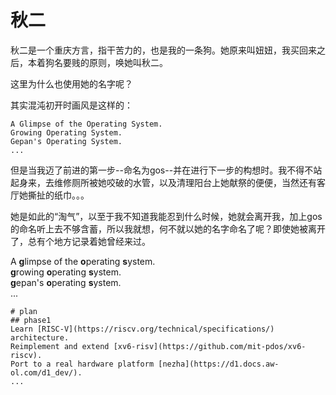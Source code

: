 # 秋二

秋二是一个重庆方言，指干苦力的，也是我的一条狗。她原来叫妞妞，我买回来之后，本着狗名要贱的原则，唤她叫秋二。

这里为什么也使用她的名字呢？

其实混沌初开时画风是这样的：
```
A Glimpse of the Operating System.
Growing Operating System.
Gepan's Operating System.
...
```
但是当我迈了前进的第一步--命名为gos--并在进行下一步的构想时。我不得不站起身来，去维修厕所被她咬破的水管，以及清理阳台上她献祭的便便，当然还有客厅她撕扯的纸巾。。。

她是如此的“淘气”，以至于我不知道我能忍到什么时候，她就会离开我，加上gos的命名听上去不够含蓄，所以我就想，何不就以她的名字命名了呢？即使她被离开了，总有个地方记录着她曾经来过。

A **g**limpse of the **o**perating **s**ystem.  
**g**rowing **o**perating **s**ystem.  
**g**epan's **o**perating **s**ystem.  
...  
```
# plan
## phase1
Learn [RISC-V](https://riscv.org/technical/specifications/) architecture.  
Reimplement and extend [xv6-risv](https://github.com/mit-pdos/xv6-riscv).  
Port to a real hardware platform [nezha](https://d1.docs.aw-ol.com/d1_dev/).  
...  
